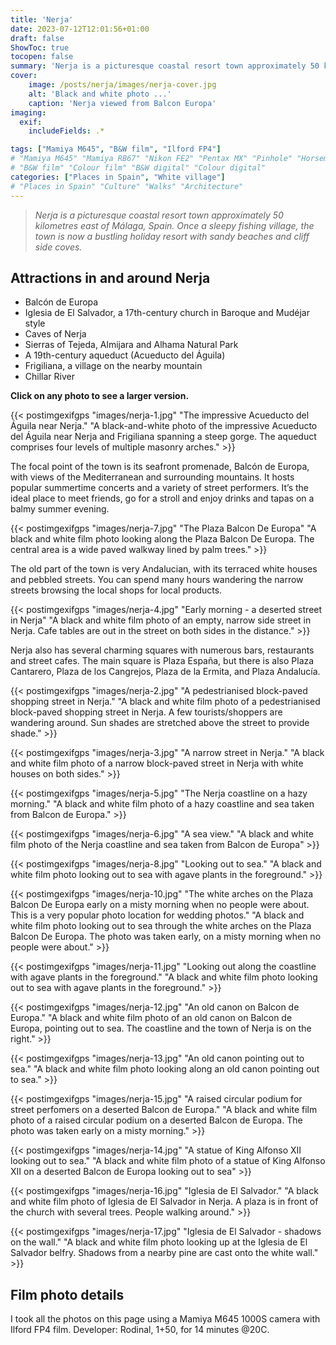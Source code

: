 ```yaml
---
title: 'Nerja'
date: 2023-07-12T12:01:56+01:00
draft: false
ShowToc: true
tocopen: false
summary: 'Nerja is a picturesque coastal resort town approximately 50 kilometres east of Málaga, Spain. 16 film photos shot on Ilford FP4 with a Mamiya M645'
cover:
    image: /posts/nerja/images/nerja-cover.jpg
    alt: 'Black and white photo ...'
    caption: 'Nerja viewed from Balcon Europa'
imaging:
  exif:
    includeFields: .*

tags: ["Mamiya M645", "B&W film", "Ilford FP4"]
# "Mamiya M645" "Mamiya RB67" "Nikon FE2" "Pentax MX" "Pinhole" "Horseman VH-R" "Zeis Ikon Ikoflex"
# "B&W film" "Colour film" "B&W digital" "Colour digital"
categories: ["Places in Spain", "White village"]
# "Places in Spain" "Culture" "Walks" "Architecture"
---
```

> *Nerja is a picturesque coastal resort town approximately 50 kilometres east of Málaga, Spain. Once a sleepy fishing village, the town is now a bustling holiday resort with sandy beaches and cliff side coves.*
## Attractions in and around Nerja
- Balcón de Europa
- Iglesia de El Salvador, a 17th-century church in Baroque and Mudéjar style
- Caves of Nerja
- Sierras of Tejeda, Almijara and Alhama Natural Park
- A 19th-century aqueduct (Acueducto del Águila)
- Frigiliana, a village on the nearby mountain
- Chillar River

**Click on any photo to see a larger version.**

{{< postimgexifgps "images/nerja-1.jpg" 
"The impressive Acueducto del Águila near Nerja." 
"A black-and-white photo of the impressive Acueducto del Águila near Nerja and Frigiliana spanning a steep gorge. The aqueduct comprises four levels of multiple masonry arches." >}}

The focal point of the town is its seafront promenade, Balcón de Europa, with views of the Mediterranean and surrounding mountains. It hosts popular summertime concerts and a variety of street performers. It’s the ideal place to meet friends, go for a stroll and enjoy drinks and tapas on a balmy summer evening.

{{< postimgexifgps "images/nerja-7.jpg" 
"The Plaza Balcon De Europa" 
"A black and white film photo looking along the Plaza Balcon De Europa. The central area is a wide paved walkway lined by palm trees." >}}

The old part of the town is very Andalucian, with its terraced white houses and pebbled streets. You can spend many hours wandering the narrow streets browsing the local shops for local products.

{{< postimgexifgps "images/nerja-4.jpg" 
"Early morning - a deserted street in Nerja" 
"A black and white film photo of an empty, narrow side street in Nerja. Cafe tables are out in the street on both sides in the distance." >}}

Nerja also has several charming squares with numerous bars, restaurants and street cafes. The main square is Plaza España, but there is also Plaza Cantarero, Plaza de los Cangrejos, Plaza de la Ermita, and Plaza Andalucía.

{{< postimgexifgps "images/nerja-2.jpg" "A pedestrianised block-paved shopping street in Nerja." "A black and white film photo of a pedestrianised block-paved shopping street in Nerja. A few tourists/shoppers are wandering around. Sun shades are stretched above the street to provide shade." >}}

{{< postimgexifgps "images/nerja-3.jpg" "A narrow street in Nerja." "A black and white film photo of a narrow block-paved street in Nerja with white houses on both sides." >}}

{{< postimgexifgps "images/nerja-5.jpg" "The Nerja coastline on a hazy morning." "A black and white film photo of a hazy coastline and sea taken from Balcon de Europa." >}}

{{< postimgexifgps "images/nerja-6.jpg" "A sea view." "A black and white film photo of the Nerja coastline and sea taken from Balcon de Europa" >}}

{{< postimgexifgps "images/nerja-8.jpg" "Looking out to sea." "A black and white film photo looking out to sea with agave plants in the foreground." >}}

{{< postimgexifgps "images/nerja-10.jpg" "The white arches on the Plaza Balcon De Europa early on a misty morning when no people were about. This is a very popular photo location for wedding photos." "A black and white film photo looking out to sea through the white arches on the Plaza Balcon De Europa. The photo was taken early, on a misty morning when no people were about." >}}

{{< postimgexifgps "images/nerja-11.jpg" "Looking out along the coastline with agave plants in the foreground." "A black and white film photo looking out to sea with agave plants in the foreground." >}}

{{< postimgexifgps "images/nerja-12.jpg" "An old canon on Balcon de Europa." "A black and white film photo of an old canon on Balcon de Europa, pointing out to sea. The coastline and the town of Nerja is on the right." >}}

{{< postimgexifgps "images/nerja-13.jpg" 
"An old canon pointing out to sea." 
"A black and white film photo looking along an old canon pointing out to sea." >}}

{{< postimgexifgps "images/nerja-15.jpg" 
"A raised circular podium for street perfomers on a deserted Balcon de Europa." 
"A black and white film photo of a raised circular podium on a deserted Balcon de Europa. The photo was taken early on a misty morning." >}}

{{< postimgexifgps "images/nerja-14.jpg" 
"A statue of King Alfonso XII looking out to sea." 
"A black and white film photo of a statue of King Alfonso XII on a deserted Balcon de Europa looking out to sea" >}}

{{< postimgexifgps "images/nerja-16.jpg" 
"Iglesia de El Salvador." 
"A black and white film photo of Iglesia de El Salvador in Nerja. A plaza is in front of the church with several trees. People walking around." >}}

{{< postimgexifgps "images/nerja-17.jpg" 
"Iglesia de El Salvador - shadows on the wall." 
"A black and white film photo looking up at the Iglesia de El Salvador belfry. Shadows from a nearby pine are cast onto the white wall." >}}

## Film photo details

I took all the photos on this page using a Mamiya M645 1000S camera with Ilford FP4 film. Developer: Rodinal, 1+50, for 14 minutes @20C.
